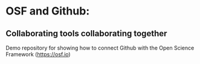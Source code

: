 # OSF and Github: 
## Collaborating tools collaborating together
Demo repository for showing how to connect Github with the Open Science Framework (https://osf.io)
